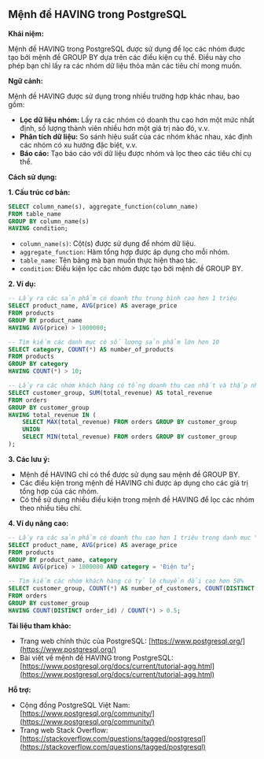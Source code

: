 ## Mệnh đề HAVING trong PostgreSQL

**Khái niệm:**

Mệnh đề HAVING trong PostgreSQL được sử dụng để lọc các nhóm được tạo bởi mệnh đề GROUP BY dựa trên các điều kiện cụ thể. Điều này cho phép bạn chỉ lấy ra các nhóm dữ liệu thỏa mãn các tiêu chí mong muốn.

**Ngữ cảnh:**

Mệnh đề HAVING được sử dụng trong nhiều trường hợp khác nhau, bao gồm:

- **Lọc dữ liệu nhóm:** Lấy ra các nhóm có doanh thu cao hơn một mức nhất định, số lượng thành viên nhiều hơn một giá trị nào đó, v.v.
- **Phân tích dữ liệu:** So sánh hiệu suất của các nhóm khác nhau, xác định các nhóm có xu hướng đặc biệt, v.v.
- **Báo cáo:** Tạo báo cáo với dữ liệu được nhóm và lọc theo các tiêu chí cụ thể.

**Cách sử dụng:**

**1. Cấu trúc cơ bản:**

```sql
SELECT column_name(s), aggregate_function(column_name)
FROM table_name
GROUP BY column_name(s)
HAVING condition;
```

- `column_name(s)`: Cột(s) được sử dụng để nhóm dữ liệu.
- `aggregate_function`: Hàm tổng hợp được áp dụng cho mỗi nhóm.
- `table_name`: Tên bảng mà bạn muốn thực hiện thao tác.
- `condition`: Điều kiện lọc các nhóm được tạo bởi mệnh đề GROUP BY.

**2. Ví dụ:**

```sql
-- Lấy ra các sản phẩm có doanh thu trung bình cao hơn 1 triệu
SELECT product_name, AVG(price) AS average_price
FROM products
GROUP BY product_name
HAVING AVG(price) > 1000000;

-- Tìm kiếm các danh mục có số lượng sản phẩm lớn hơn 10
SELECT category, COUNT(*) AS number_of_products
FROM products
GROUP BY category
HAVING COUNT(*) > 10;

-- Lấy ra các nhóm khách hàng có tổng doanh thu cao nhất và thấp nhất
SELECT customer_group, SUM(total_revenue) AS total_revenue
FROM orders
GROUP BY customer_group
HAVING total_revenue IN (
    SELECT MAX(total_revenue) FROM orders GROUP BY customer_group
    UNION
    SELECT MIN(total_revenue) FROM orders GROUP BY customer_group
);
```

**3. Các lưu ý:**

- Mệnh đề HAVING chỉ có thể được sử dụng sau mệnh đề GROUP BY.
- Các điều kiện trong mệnh đề HAVING chỉ được áp dụng cho các giá trị tổng hợp của các nhóm.
- Có thể sử dụng nhiều điều kiện trong mệnh đề HAVING để lọc các nhóm theo nhiều tiêu chí.

**4. Ví dụ nâng cao:**

```sql
-- Lấy ra các sản phẩm có doanh thu cao hơn 1 triệu trong danh mục "Điện tử"
SELECT product_name, AVG(price) AS average_price
FROM products
GROUP BY product_name, category
HAVING AVG(price) > 1000000 AND category = 'Điện tử';

-- Tìm kiếm các nhóm khách hàng có tỷ lệ chuyển đổi cao hơn 50%
SELECT customer_group, COUNT(*) AS number_of_customers, COUNT(DISTINCT order_id) AS number_of_orders
FROM orders
GROUP BY customer_group
HAVING COUNT(DISTINCT order_id) / COUNT(*) > 0.5;
```

**Tài liệu tham khảo:**

- Trang web chính thức của PostgreSQL: [https://www.postgresql.org/](https://www.postgresql.org/)
- Bài viết về mệnh đề HAVING trong PostgreSQL: [https://www.postgresql.org/docs/current/tutorial-agg.html](https://www.postgresql.org/docs/current/tutorial-agg.html)

**Hỗ trợ:**

- Cộng đồng PostgreSQL Việt Nam: [https://www.postgresql.org/community/](https://www.postgresql.org/community/)
- Trang web Stack Overflow: [https://stackoverflow.com/questions/tagged/postgresql](https://stackoverflow.com/questions/tagged/postgresql)
